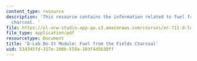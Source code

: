 ```yaml
---
content_type: resource
description: 'This resource contains the information related to fuel from the fields
  charcoal. '
file: https://ol-ocw-studio-app-qa.s3.amazonaws.com/courses/ec-711-d-lab-energy-spring-2011/534345fd317e100b558a103f4d5630ff_MITEC_711S11_read6a.pdf
file_type: application/pdf
resourcetype: Document
title: 'D-Lab Do-It Module: Fuel from the Fields Charcoal'
uid: 534345fd-317e-100b-558a-103f4d5630ff
---
```


